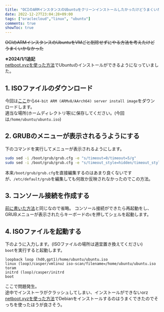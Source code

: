 ```yaml
---
title: "OCIのARMインスタンスのUbuntuをクリーンインストールしたかったけどうまくいかなかった"
date: 2022-12-27T23:04:28+09:00
tags: ["oraclecloud","linux", "ubuntu"]
comments: true
showToc: true
---
```

~~OCIのARMインスタンスのUbuntuをVMごと削除せずにやる方法を考えたけどうまくいかなかった~~

**※2024/1/1追記**  
[netboot.xyzを使った方法](/posts/20220105/oci-reinstall/)でUbuntuのインストールができるようになっていました。

## 1. ISOファイルのダウンロード
今回は[ここ](https://cdimage.ubuntu.com/releases/jammy/release/)から`64-bit ARM (ARMv8/AArch64) server install image`をダウンロードします。  
適当な場所(ホームディレクトリ等)に保存してください。(今回は`/home/ubuntu/ubuntu.iso`)

## 2. GRUBのメニューが表示されるうようにする
下のコマンドを実行してメニューが表示されるようにします。

```bash
sudo sed -i /boot/grub/grub.cfg -e "s/timeout=0/timeout=5/g"
sudo sed -i /boot/grub/grub.cfg -e "s/timeout_style=hidden/timeout_style=menu/g"
```

本来`/boot/grub/grub.cfg`を直接編集するのはあまり良くないですが、`/etc/default/grub`を編集しても何故か反映されなかったのでこの方法。

## 3. コンソール接続を作成する
[前に書いた方法](/posts/20220105/oci-reinstall/#3-コンソール接続を使ってブートメニューに入る)と同じなので省略。
コンソール接続ができたら再起動をし、GRUBメニューが表示されたらキーボードの`c`を押してシェルを起動します。

## 4. ISOファイルを起動する
下のように入力します。(ISOファイルの場所は適宜置き換えてください)  
`boot`を実行すると起動します。

```
loopback loop (hd0,gpt1)/home/ubuntu/ubuntu.iso
linux (loop)/casper/vmlinuz iso-scan/filename=/home/ubuntu/ubuntu.iso toram
initrd (loop)/casper/initrd
boot
```

ここで問題発生。  
途中でインストーラがクラッシュしてしまい、インストールができないorz  
[netboot.xyzを使った方法](/posts/20220105/oci-reinstall/)でDebianをインストールするのはうまくできたのでそっちを使ったほうが良さそう。